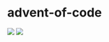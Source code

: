 # advent-of-code

![](https://img.shields.io/badge/stars%20⭐-9-yellow)
![](https://img.shields.io/badge/days%20completed-4-red)
